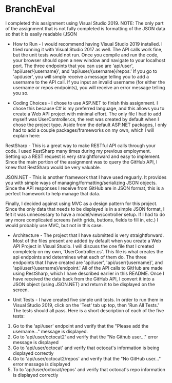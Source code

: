 # BranchEval

I completed this assignment using Visual Studio 2019.
NOTE: The only part of the assignment that is not fully completed is formatting of the JSON data so that it is easily readable (JSON 

- How to Run -
I would recommend having Visual Studio 2019 installed. I tried running it with Visual Studio 2017 as well. The API calls work fine, but the unit tests would not run.
Once you compile and run the code, your browser should open a new window and navigate to your localhost port. The three endpoints that you can use are 'api/user', 'api/user/{username}', and 'api/user/{username}/repos.' If you go to 'api/user', you will simply receive a message telling you to add a username to the API call. If you input an invalid username (for either the username or repos endpoints), you will receive an error message telling you so.


- Coding Choices -
I chose to use ASP.NET to finish this assignment. I chose this because C# is my preferred language, and this allows you to create a Web API project with minimal effort. The only file I had to add myself was UserController.cs, the rest was created by default when I chose the project type. Aside from the default ASP.NET packages, I only had to add a couple packages/frameworks on my own, which I will explain here:

RestSharp - This is a great way to make RESTful API calls through your code. I used RestSharp many times during my previous employment. Setting up a REST request is very straightforward and easy to implement. Since the main portion of the assignment was to query the GitHub API, I knew that RestSharp would be very valuable.

JSON.NET - This is another framework that I have used reguarly. It provides you with simple ways of managing/formatting/serializing JSON objects. Since the API responses I receive from GitHub are in JSON format, this is a perfect framework to help manage that data.

Finally, I decided against using MVC as a design pattern for this project. Since the only data that needs to be displayed is in a simple JSON format, I felt it was unnecessary to have a model/view/controller setup. If I had to do any more complicated screens (with grids, buttons, fields to fill in, etc.) I would probably use MVC, but not in this case.


- Architecture -
The project that I have submitted is very straightforward. Most of the files present are added by default when you create a Web API Project in Visual Studio. I will discuss the one file that I created completely on my own, 'UserController.cs'. This file is what creates the api endpoints and determines what each of them do. The three endpoints that I have created are 'api/user', 'api/user/{username}', and 'api/user/{username}/endpoint.' All of the API calls to GitHub are made using RestSharp, which I have described earlier in this README. Once I have received the data back from the GitHub API, I convert it into a JSON object (using JSON.NET) and return it to be displayed on the screen. 


- Unit Tests -
I have created five simple unit tests. In order to run them in Visual Studio 2019, click on the 'Test' tab up top, then 'Run All Tests.' The tests should all pass.
Here is a short description of each of the five tests:
1. Go to the 'api/user' endpoint and verify that the "Please add the username..." message is displayed.
2. Go to 'api/user/octocat2' and verify that the "No Github user..." error message is displayed
3. Go to 'api/user/octocat' and verify that octocat's information is being displayed correctly
4. Go to 'api/user/octocat2/repos' and verify that the "No GitHub user..." error message is displayed
5. To to 'api/user/octocat/repos' and verify that octocat's repo information is displayed correctly
